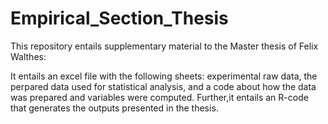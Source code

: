 # Empirical_Section_Thesis

This repository entails supplementary material to the Master thesis of Felix Walthes:

It entails an excel file with the following sheets: experimental raw data, the perpared data used for statistical analysis, and a code about how the data was prepared and variables were computed. Further,it entails an R-code that generates the outputs presented in the thesis. 

